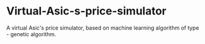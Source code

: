 # Virtual-Asic-s-price-simulator
A virtual Asic's price simulator, based on machine learning algorithm of type - genetic algorithm.

